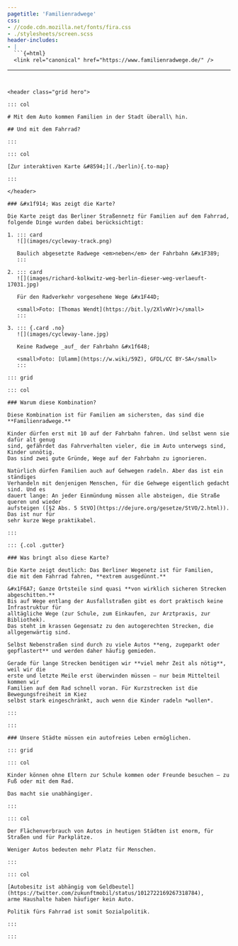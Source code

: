 ```yaml
---
pagetitle: 'Familienradwege'
css:
- //code.cdn.mozilla.net/fonts/fira.css
- ./stylesheets/screen.scss
header-includes:
- |
  ```{=html}
  <link rel="canonical" href="https://www.familienradwege.de/" />
  ```
---
```


<header class="grid hero">

::: col

# Mit dem Auto kommen Familien in der Stadt überall\ hin.

## Und mit dem Fahrrad?

:::

::: col

[Zur interaktiven Karte &#8594;](./berlin){.to-map}

:::

</header>

### &#x1f914; Was zeigt die Karte?

Die Karte zeigt das Berliner Straßennetz für Familien auf dem Fahrrad,
folgende Dinge wurden dabei berücksichtigt:

1. ::: card
   ![](images/cycleway-track.png)

   Baulich abgesetzte Radwege <em>neben</em> der Fahrbahn &#x1F389;
   :::

2. ::: card
   ![](images/richard-kolkwitz-weg-berlin-dieser-weg-verlaeuft-17031.jpg)

   Für den Radverkehr vorgesehene Wege &#x1F44D;

   <small>Foto: [Thomas Wendt](https://bit.ly/2XlvWVr)</small>
   :::

3. ::: {.card .no}
   ![](images/cycleway-lane.jpg)

   Keine Radwege _auf_ der Fahrbahn &#x1f648;

   <small>Foto: [Ulamm](https://w.wiki/59Z), GFDL/CC BY-SA</small>
   :::

::: grid

::: col

### Warum diese Kombination?

Diese Kombination ist für Familien am sichersten, das sind die **Familienradwege.**

Kinder dürfen erst mit 10 auf der Fahrbahn fahren. Und selbst wenn sie dafür alt genug
sind, gefährdet das Fahrverhalten vieler, die im Auto unterwegs sind, Kinder unnötig.
Das sind zwei gute Gründe, Wege auf der Fahrbahn zu ignorieren.

Natürlich dürfen Familien auch auf Gehwegen radeln. Aber das ist ein ständiges
Verhandeln mit denjenigen Menschen, für die Gehwege eigentlich gedacht sind. Und es
dauert lange: An jeder Einmündung müssen alle absteigen, die Straße queren und wieder
aufsteigen ([§2 Abs. 5 StVO](https://dejure.org/gesetze/StVO/2.html)). Das ist nur für
sehr kurze Wege praktikabel.

:::

::: {.col .gutter}

### Was bringt also diese Karte?

Die Karte zeigt deutlich: Das Berliner Wegenetz ist für Familien,
die mit dem Fahrrad fahren, **extrem ausgedünnt.**

&#x1F6A7; Ganze Ortsteile sind quasi **von wirklich sicheren Strecken abgeschitten.**
Bis auf Wege entlang der Ausfallstraßen gibt es dort praktisch keine Infrastruktur für
alltägliche Wege (zur Schule, zum Einkaufen, zur Arztpraxis, zur Bibliothek).
Das steht im krassen Gegensatz zu den autogerechten Strecken, die allgegenwärtig sind.

Selbst Nebenstraßen sind durch zu viele Autos **eng, zugeparkt oder gepflastert** und werden daher häufig gemieden.

Gerade für lange Strecken benötigen wir **viel mehr Zeit als nötig**, weil wir die 
erste und letzte Meile erst überwinden müssen – nur beim Mittelteil kommen wir 
Familien auf dem Rad schnell voran. Für Kurzstrecken ist die Bewegungsfreiheit im Kiez 
selbst stark eingeschränkt, auch wenn die Kinder radeln *wollen*.

:::

:::

### Unsere Städte müssen ein autofreies Leben ermöglichen.

::: grid

::: col

Kinder können ohne Eltern zur Schule kommen oder Freunde besuchen — zu Fuß oder mit dem Rad.

Das macht sie unabhängiger.

:::

::: col

Der Flächenverbrauch von Autos in heutigen Städten ist enorm, für Straßen und für Parkplätze.

Weniger Autos bedeuten mehr Platz für Menschen.

:::

::: col

[Autobesitz ist abhängig vom Geldbeutel](https://twitter.com/zukunftmobil/status/1012722169267318784),
arme Haushalte haben häufiger kein Auto.

Politik fürs Fahrrad ist somit Sozialpolitik.

:::

:::
